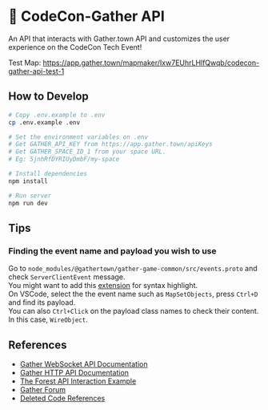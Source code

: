 # 📡 CodeCon-Gather API

An API that interacts with Gather.town API and customizes the user experience on the CodeCon Tech Event!

Test Map: https://app.gather.town/mapmaker/Ixw7EUhrLHlfQwqb/codecon-gather-api-test-1

## How to Develop

```bash
# Copy .env.example to .env
cp .env.example .env

# Set the environment variables on .env
# Get GATHER_API_KEY from https://app.gather.town/apiKeys
# Get GATHER_SPACE_ID_1 from your space URL.
# Eg: 5jnhRfDYRIUyDmbF/my-space

# Install dependencies
npm install

# Run server
npm run dev
```

## Tips

### Finding the event name and payload you wish to use

Go to `node_modules/@gathertown/gather-game-common/src/events.proto` and check `ServerClientEvent` message.  
You might want to add this [extension](https://marketplace.visualstudio.com/items?itemName=zxh404.vscode-proto3) for syntax highlight.  
On VSCode, select the the event name such as `MapSetObjects`, press `Ctrl+D` and find its payload.  
You can also `Ctrl+Click` on the payload class names to check their content. In this case, `WireObject`.

## References

- [Gather WebSocket API Documentation](https://gathertown.notion.site/Gather-Websocket-API-bf2d5d4526db412590c3579c36141063)
- [Gather HTTP API Documentation](https://www.notion.so/Gather-HTTP-API-3bbf6c59325f40aca7ef5ce14c677444)
- [The Forest API Interaction Example](https://github.com/gathertown/the-forest)
- [Gather Forum](https://forum.gather.town/c/developers/api-questions/9)
- [Deleted Code References](https://github.com/codecon-dev/codecon-gather-api/commit/484ad215a18b7880eb88d70f6dc79ca4882761da#diff-dc697555e8ec61509edd340ba26f29b4257f08a420ce81a085c1ed9ed1432b56)
